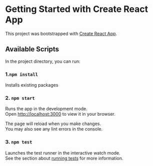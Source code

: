 # Getting Started with Create React App

This project was bootstrapped with [Create React App](https://github.com/facebook/create-react-app).

## Available Scripts


In the project directory, you can run:

### 1.`npm install`
Installs existing packages


### 2. `npm start`

Runs the app in the development mode.\
Open [http://localhost:3000](http://localhost:3000) to view it in your browser.

The page will reload when you make changes.\
You may also see any lint errors in the console.

### 3. `npm test`

Launches the test runner in the interactive watch mode.\
See the section about [running tests](https://facebook.github.io/create-react-app/docs/running-tests) for more information.


